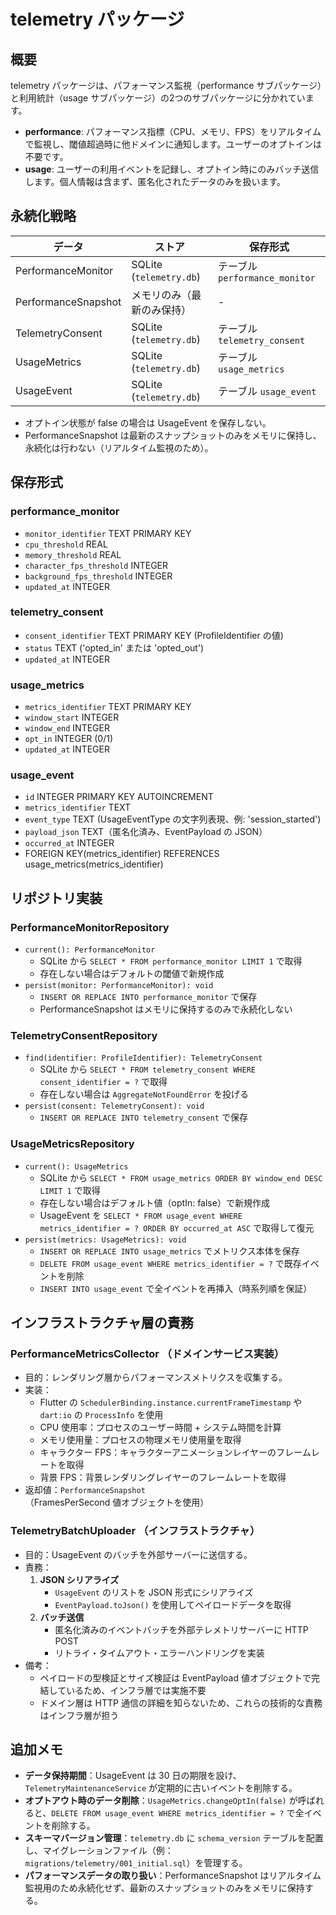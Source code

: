 # telemetry パッケージ

## 概要

telemetry パッケージは、パフォーマンス監視（performance サブパッケージ）と利用統計（usage サブパッケージ）の2つのサブパッケージに分かれています。

- **performance**: パフォーマンス指標（CPU、メモリ、FPS）をリアルタイムで監視し、閾値超過時に他ドメインに通知します。ユーザーのオプトインは不要です。
- **usage**: ユーザーの利用イベントを記録し、オプトイン時にのみバッチ送信します。個人情報は含まず、匿名化されたデータのみを扱います。

## 永続化戦略

| データ                     | ストア                       | 保存形式                                  |
|----------------------------|------------------------------|-------------------------------------------|
| PerformanceMonitor         | SQLite (`telemetry.db`)      | テーブル `performance_monitor`            |
| PerformanceSnapshot        | メモリのみ（最新のみ保持）   | -                                         |
| TelemetryConsent           | SQLite (`telemetry.db`)      | テーブル `telemetry_consent`              |
| UsageMetrics               | SQLite (`telemetry.db`)      | テーブル `usage_metrics`                  |
| UsageEvent                 | SQLite (`telemetry.db`)      | テーブル `usage_event`                    |

- オプトイン状態が false の場合は UsageEvent を保存しない。
- PerformanceSnapshot は最新のスナップショットのみをメモリに保持し、永続化は行わない（リアルタイム監視のため）。

## 保存形式

### performance_monitor

- `monitor_identifier` TEXT PRIMARY KEY
- `cpu_threshold` REAL
- `memory_threshold` REAL
- `character_fps_threshold` INTEGER
- `background_fps_threshold` INTEGER
- `updated_at` INTEGER

### telemetry_consent

- `consent_identifier` TEXT PRIMARY KEY (ProfileIdentifier の値)
- `status` TEXT ('opted_in' または 'opted_out')
- `updated_at` INTEGER

### usage_metrics

- `metrics_identifier` TEXT PRIMARY KEY
- `window_start` INTEGER
- `window_end` INTEGER
- `opt_in` INTEGER (0/1)
- `updated_at` INTEGER

### usage_event

- `id` INTEGER PRIMARY KEY AUTOINCREMENT
- `metrics_identifier` TEXT
- `event_type` TEXT (UsageEventType の文字列表現、例: 'session_started')
- `payload_json` TEXT（匿名化済み、EventPayload の JSON）
- `occurred_at` INTEGER
- FOREIGN KEY(metrics_identifier) REFERENCES usage_metrics(metrics_identifier)

## リポジトリ実装

### PerformanceMonitorRepository

- `current(): PerformanceMonitor`
  - SQLite から `SELECT * FROM performance_monitor LIMIT 1` で取得
  - 存在しない場合はデフォルトの閾値で新規作成
- `persist(monitor: PerformanceMonitor): void`
  - `INSERT OR REPLACE INTO performance_monitor` で保存
  - PerformanceSnapshot はメモリに保持するのみで永続化しない

### TelemetryConsentRepository

- `find(identifier: ProfileIdentifier): TelemetryConsent`
  - SQLite から `SELECT * FROM telemetry_consent WHERE consent_identifier = ?` で取得
  - 存在しない場合は `AggregateNotFoundError` を投げる
- `persist(consent: TelemetryConsent): void`
  - `INSERT OR REPLACE INTO telemetry_consent` で保存

### UsageMetricsRepository

- `current(): UsageMetrics`
  - SQLite から `SELECT * FROM usage_metrics ORDER BY window_end DESC LIMIT 1` で取得
  - 存在しない場合はデフォルト値（optIn: false）で新規作成
  - UsageEvent を `SELECT * FROM usage_event WHERE metrics_identifier = ? ORDER BY occurred_at ASC` で取得して復元
- `persist(metrics: UsageMetrics): void`
  - `INSERT OR REPLACE INTO usage_metrics` でメトリクス本体を保存
  - `DELETE FROM usage_event WHERE metrics_identifier = ?` で既存イベントを削除
  - `INSERT INTO usage_event` で全イベントを再挿入（時系列順を保証）

## インフラストラクチャ層の責務

### PerformanceMetricsCollector （ドメインサービス実装）

- 目的：レンダリング層からパフォーマンスメトリクスを収集する。
- 実装：
  - Flutter の `SchedulerBinding.instance.currentFrameTimestamp` や `dart:io` の `ProcessInfo` を使用
  - CPU 使用率：プロセスのユーザー時間 + システム時間を計算
  - メモリ使用量：プロセスの物理メモリ使用量を取得
  - キャラクター FPS：キャラクターアニメーションレイヤーのフレームレートを取得
  - 背景 FPS：背景レンダリングレイヤーのフレームレートを取得
- 返却値：`PerformanceSnapshot`（FramesPerSecond 値オブジェクトを使用）

### TelemetryBatchUploader （インフラストラクチャ）

- 目的：UsageEvent のバッチを外部サーバーに送信する。
- 責務：
  1. **JSON シリアライズ**
     - `UsageEvent` のリストを JSON 形式にシリアライズ
     - `EventPayload.toJson()` を使用してペイロードデータを取得
  2. **バッチ送信**
     - 匿名化済みのイベントバッチを外部テレメトリサーバーに HTTP POST
     - リトライ・タイムアウト・エラーハンドリングを実装
- 備考：
  - ペイロードの型検証とサイズ検証は EventPayload 値オブジェクトで完結しているため、インフラ層では実施不要
  - ドメイン層は HTTP 通信の詳細を知らないため、これらの技術的な責務はインフラ層が担う

## 追加メモ

- **データ保持期間**：UsageEvent は 30 日の期限を設け、`TelemetryMaintenanceService` が定期的に古いイベントを削除する。
- **オプトアウト時のデータ削除**：`UsageMetrics.changeOptIn(false)` が呼ばれると、`DELETE FROM usage_event WHERE metrics_identifier = ?` で全イベントを削除する。
- **スキーマバージョン管理**：`telemetry.db` に `schema_version` テーブルを配置し、マイグレーションファイル（例：`migrations/telemetry/001_initial.sql`）を管理する。
- **パフォーマンスデータの取り扱い**：PerformanceSnapshot はリアルタイム監視用のため永続化せず、最新のスナップショットのみをメモリに保持する。
